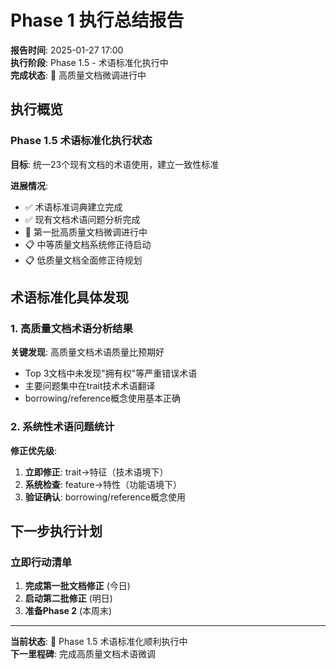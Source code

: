 # Phase 1 执行总结报告

**报告时间**: 2025-01-27 17:00  
**执行阶段**: Phase 1.5 - 术语标准化执行中  
**完成状态**: 🚧 高质量文档微调进行中  

## 执行概览

### Phase 1.5 术语标准化执行状态

**目标**: 统一23个现有文档的术语使用，建立一致性标准

**进展情况**:

- ✅ 术语标准词典建立完成
- ✅ 现有文档术语问题分析完成  
- 🚧 第一批高质量文档微调进行中
- 📋 中等质量文档系统修正待启动
- 📋 低质量文档全面修正待规划

## 术语标准化具体发现

### 1. 高质量文档术语分析结果

**关键发现**: 高质量文档术语质量比预期好

- Top 3文档中未发现"拥有权"等严重错误术语
- 主要问题集中在trait技术术语翻译
- borrowing/reference概念使用基本正确

### 2. 系统性术语问题统计

**修正优先级**:

1. **立即修正**: trait→特征（技术语境下）
2. **系统检查**: feature→特性（功能语境下）
3. **验证确认**: borrowing/reference概念使用

## 下一步执行计划

### 立即行动清单

1. **完成第一批文档修正** (今日)
2. **启动第二批修正** (明日)
3. **准备Phase 2** (本周末)

---

**当前状态**: 🚧 Phase 1.5 术语标准化顺利执行中  
**下一里程碑**: 完成高质量文档术语微调
